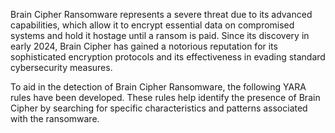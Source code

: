 Brain Cipher Ransomware represents a severe threat due to its advanced capabilities, which allow it to encrypt essential data on compromised systems and hold it hostage until a ransom is paid. Since its discovery in early 2024, Brain Cipher has gained a notorious reputation for its sophisticated encryption protocols and its effectiveness in evading standard cybersecurity measures.

To aid in the detection of Brain Cipher Ransomware, the following YARA rules have been developed. These rules help identify the presence of Brain Cipher by searching for specific characteristics and patterns associated with the ransomware.
